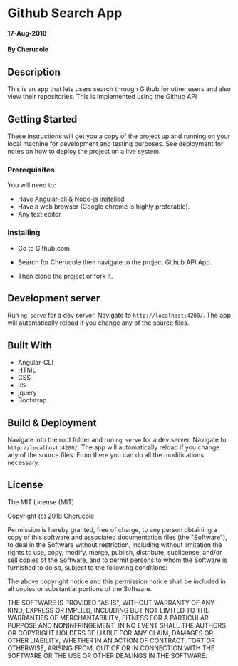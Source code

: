 # Github Search App

#### 17-Aug-2018

#### By **Cherucole**

## Description

This is an app that lets users search through Github for other users and also view their repositories. This is implemented using the Github API

## Getting Started

These instructions will get you a copy of the project up and running on your local machine for development and testing purposes. See deployment for notes on how to deploy the project on a live system.

### Prerequisites

You will need to:

-   Have Angular-cli & Node-js installed
-   Have a web browser (Google chrome is highly preferable).
-   Any text editor

### Installing

-   Go to Github.com

-   Search for Cherucole then navigate to the project Github API App.

-   Then clone the project or fork it.

## Development server

Run `ng serve` for a dev server. Navigate to `http://localhost:4200/`. The app will automatically reload if you change any of the source files.

## Built With

-   Angular-CLI
-   HTML
-   CSS
-   JS
-   jquery
-   Bootstrap

## Build & Deployment

Navigate into the root folder and run `ng serve` for a dev server. Navigate to `http://localhost:4200/`. The app will automatically reload if you change any of the source files. From there you can do all the modifications necessary.

## License

The MIT License (MIT)

Copyright (c) 2018 Cherucole

Permission is hereby granted, free of charge, to any person obtaining a copy of this software and associated documentation files (the "Software"), to deal in the Software without restriction, including without limitation the rights to use, copy, modify, merge, publish, distribute, sublicense, and/or sell copies of the Software, and to permit persons to whom the Software is furnished to do so, subject to the following conditions:

The above copyright notice and this permission notice shall be included in all copies or substantial portions of the Software.

THE SOFTWARE IS PROVIDED "AS IS", WITHOUT WARRANTY OF ANY KIND, EXPRESS OR IMPLIED, INCLUDING BUT NOT LIMITED TO THE WARRANTIES OF MERCHANTABILITY, FITNESS FOR A PARTICULAR PURPOSE AND NONINFRINGEMENT. IN NO EVENT SHALL THE AUTHORS OR COPYRIGHT HOLDERS BE LIABLE FOR ANY CLAIM, DAMAGES OR OTHER LIABILITY, WHETHER IN AN ACTION OF CONTRACT, TORT OR OTHERWISE, ARISING FROM, OUT OF OR IN CONNECTION WITH THE SOFTWARE OR THE USE OR OTHER DEALINGS IN THE SOFTWARE.
